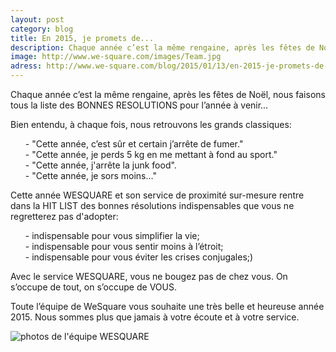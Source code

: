 ```yaml
---
layout: post
category: blog
title: En 2015, je promets de...
description: Chaque année c’est la même rengaine, après les fêtes de Noël, nous faisons tous la liste des BONNES RESOLUTIONS pour l’année à venir…
image: http://www.we-square.com/images/Team.jpg
adress: http://www.we-square.com/blog/2015/01/13/en-2015-je-promets-de-.html
---
```


Chaque année c’est la même rengaine, après les fêtes de Noël, nous faisons tous la liste des BONNES RESOLUTIONS pour l’année à venir…

Bien entendu, à chaque fois, nous retrouvons les grands classiques:

<ul style="list-style-type: none;">
<li>- "Cette année, c’est sûr et certain j’arrête de fumer."</li>
<li>- "Cette année, je perds 5 kg en me mettant à fond au sport."</li>
<li>- "Cette année, j'arrête la junk food".</li>
<li>- "Cette année, je sors moins…"</li>
</ul>

Cette année WESQUARE et son service de proximité sur-mesure rentre dans la HIT LIST des bonnes résolutions indispensables que vous ne regretterez pas d'adopter:

<ul style="list-style-type: none;">
<li>- indispensable pour vous simplifier la vie;</li>
<li>- indispensable pour vous sentir moins à l’étroit;</li> 
<li>- indispensable pour vous éviter les crises conjugales;)</li>
</ul>

Avec le service WESQUARE, vous ne bougez pas de chez vous. On s’occupe de tout, on s’occupe de VOUS.

Toute l’équipe de WeSquare vous souhaite une très belle et heureuse année 2015. Nous sommes plus que jamais à votre écoute et à votre service.
	
<img src="../../../../images/Team.jpg" alt="photos de l'équipe WESQUARE" class="img-responsive">